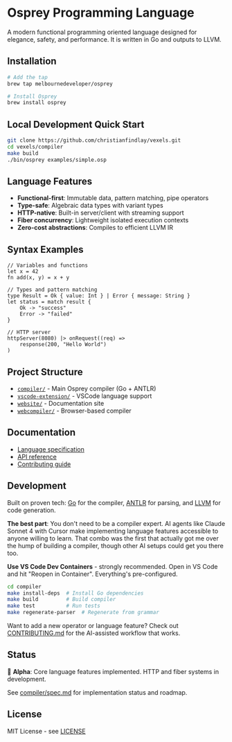# Osprey Programming Language

A modern functional programming oriented language designed for elegance, safety, and performance. It is written in Go and outputs to LLVM.

## Installation

```bash
# Add the tap
brew tap melbournedeveloper/osprey

# Install Osprey
brew install osprey
```

## Local Development Quick Start

```bash
git clone https://github.com/christianfindlay/vexels.git
cd vexels/compiler
make build
./bin/osprey examples/simple.osp
```

## Language Features

- **Functional-first**: Immutable data, pattern matching, pipe operators
- **Type-safe**: Algebraic data types with variant types
- **HTTP-native**: Built-in server/client with streaming support
- **Fiber concurrency**: Lightweight isolated execution contexts
- **Zero-cost abstractions**: Compiles to efficient LLVM IR

## Syntax Examples

```osprey
// Variables and functions
let x = 42
fn add(x, y) = x + y

// Types and pattern matching
type Result = Ok { value: Int } | Error { message: String }
let status = match result {
    Ok -> "success"
    Error -> "failed"
}

// HTTP server
httpServer(8080) |> onRequest((req) => 
    response(200, "Hello World")
)
```

## Project Structure

- [`compiler/`](compiler/) - Main Osprey compiler (Go + ANTLR)
- [`vscode-extension/`](vscode-extension/) - VSCode language support
- [`website/`](website/) - Documentation site
- [`webcompiler/`](webcompiler/) - Browser-based compiler

## Documentation

- [Language specification](compiler/spec/)
- [API reference](website/src/docs/)
- [Contributing guide](CONTRIBUTING.md)

## Development

Built on proven tech: [Go](https://golang.org/) for the compiler, [ANTLR](https://www.antlr.org/) for parsing, and [LLVM](https://llvm.org/) for code generation.

**The best part**: You don't need to be a compiler expert. AI agents like Claude Sonnet 4 with Cursor make implementing language features accessible to anyone willing to learn. That combo was the first that actually got me over the hump of building a compiler, though other AI setups could get you there too.

**Use VS Code Dev Containers** - strongly recommended. Open in VS Code and hit "Reopen in Container". Everything's pre-configured.

```bash
cd compiler
make install-deps  # Install Go dependencies
make build         # Build compiler
make test          # Run tests
make regenerate-parser  # Regenerate from grammar
```

Want to add a new operator or language feature? Check out [CONTRIBUTING.md](CONTRIBUTING.md) for the AI-assisted workflow that works.

## Status

🚧 **Alpha**: Core language features implemented. HTTP and fiber systems in development.

See [compiler/spec.md](compiler/spec.md) for implementation status and roadmap.

## License

MIT License - see [LICENSE](LICENSE) 
